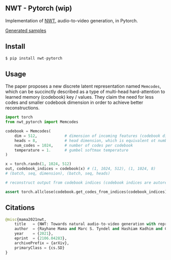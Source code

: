 ## NWT - Pytorch (wip)

Implementation of <a href="https://arxiv.org/abs/2106.04283">NWT</a>, audio-to-video generation, in Pytorch.

<a href="https://next-week-tonight.github.io/NWT/">Generated samples</a>

## Install

```py
$ pip install nwt-pytorch
```

## Usage

The paper proposes a new discrete latent representation named `Memcodes`, which can be succinctly described as a type of multi-head hard-attention to learned memory (codebook) key / values. They claim the need for less codes and smaller codebook dimension in order to achieve better reconstructions.

```py
import torch
from nwt_pytorch import Memcodes

codebook = Memcodes(
    dim = 512,            # dimension of incoming features (codebook dimension will be dim / heads)
    heads = 8,            # head dimension, which is equivalent ot number of codebooks
    num_codes = 1024,     # number of codes per codebook
    temperature = 1.      # gumbel softmax temperature
)

x = torch.randn(1, 1024, 512)
out, codebook_indices = codebook(x) # (1, 1024, 512), (1, 1024, 8)
# (batch, seq, dimension), (batch, seq, heads)

# reconstruct output from codebook indices (codebook indices are autoregressed out from an attention net in paper)

assert torch.allclose(codebook.get_codes_from_indices(codebook_indices), out)
```

## Citations

```py
@misc{mama2021nwt,
    title   = {NWT: Towards natural audio-to-video generation with representation learning}, 
    author  = {Rayhane Mama and Marc S. Tyndel and Hashiam Kadhim and Cole Clifford and Ragavan Thurairatnam},
    year    = {2021},
    eprint  = {2106.04283},
    archivePrefix = {arXiv},
    primaryClass = {cs.SD}
}
```
